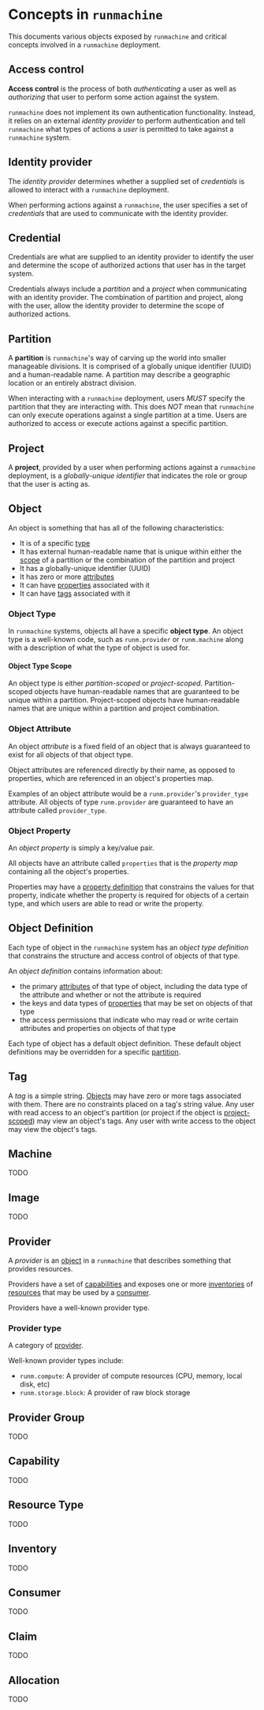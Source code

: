 # Concepts in `runmachine`

This documents various objects exposed by `runmachine` and critical concepts
involved in a `runmachine` deployment.

## Access control

**Access control** is the process of both *authenticating* a user as well as
*authorizing* that user to perform some action against the system.

`runmachine` does not implement its own authentication functionality. Instead,
it relies on an external *identity provider* to perform authentication and tell
`runmachine` what types of actions a *user* is permitted to take against a
`runmachine` system.

## Identity provider

The *identity provider* determines whether a supplied set of *credentials* is
allowed to interact with a `runmachine` deployment.

When performing actions against a `runmachine`, the user specifies a set of
*credentials* that are used to communicate with the identity provider.

## Credential

Credentials are what are supplied to an identity provider to identify the user
and determine the scope of authorized actions that user has in the target
system.

Credentials always include a *partition* and a *project* when communicating
with an identity provider. The combination of partition and project, along with
the user, allow the identity provider to determine the scope of authorized
actions.

## Partition

A **partition** is `runmachine`'s way of carving up the world into smaller
manageable divisions. It is comprised of a globally unique identifier (UUID)
and a human-readable name. A partition may describe a geographic location or an
entirely abstract division.

When interacting with a `runmachine` deployment, users *MUST* specify the
partition that they are interacting with. This does *NOT* mean that
`runmachine` can only execute operations against a single partition at a time.
Users are authorized to access or execute actions against a specific partition.

## Project

A **project**, provided by a user when performing actions against a
`runmachine` deployment, is a *globally-unique identifier* that indicates the
role or group that the user is acting as.

## Object

An object is something that has all of the following characteristics:

* It is of a specific [type](#object-type)
* It has external human-readable name that is unique within either the
  [scope](#object-type-scope) of a partition or the combination of the
  partition and project
* It has a globally-unique identifier (UUID)
* It has zero or more [attributes](#object-attribute)
* It can have [properties](#object-property) associated with it
* It can have [tags](#tag) associated with it

### Object Type

In `runmachine` systems, objects all have a specific **object type**. An object
type is a well-known code, such as `runm.provider` or `runm.machine` along with
a description of what the type of object is used for.

#### Object Type Scope

An object type is either *partition-scoped* or *project-scoped*.
Partition-scoped objects have human-readable names that are guaranteed to be
unique within a partition. Project-scoped objects have human-readable names
that are unique within a partition and project combination.

### Object Attribute

An object *attribute* is a fixed field of an object that is always guaranteed
to exist for all objects of that object type.

Object attributes are referenced directly by their name, as opposed to
properties, which are referenced in an object's properties map.

Examples of an object attribute would be a `runm.provider`'s `provider_type`
attribute. All objects of type `runm.provider` are guaranteed to have an
attribute called `provider_type`.

### Object Property

An *object property* is simply a key/value pair.

All objects have an attribute called `properties` that is the *property map*
containing all the object's properties.

Properties may have a [property definition](#property-definition) that
constrains the values for that property, indicate whether the property is
required for objects of a certain type, and which users are able to read or
write the property.

## Object Definition

Each type of object in the `runmachine` system has an *object type definition*
that constrains the structure and access control of objects of that type.

An *object definition* contains information about:

* the primary [attributes](#object-attribute) of that type of object, including
  the data type of the attribute and whether or not the attribute is required
* the keys and data types of [properties](#object-property) that may be set on
  objects of that type
* the access permissions that indicate who may read or write certain attributes
  and properties on objects of that type

Each type of object has a default object definition. These default object
definitions may be overridden for a specific [partition](#partition).

## Tag

A *tag* is a simple string. [Objects](#object) may have zero or more tags
associated with them. There are no constraints placed on a tag's string value.
Any user with read access to an object's partition (or project if the object is
[project-scoped](#object-type-scope)) may view an object's tags. Any user with
write access to the object may view the object's tags.

## Machine

TODO

## Image

TODO

## Provider

A *provider* is an [object](#object) in a `runmachine` that describes something
that provides resources.

Providers have a set of [capabilities](#capability) and exposes one or more
[inventories](#inventory) of [resources](#resource-type) that may be used by a
[consumer](#consumer).

Providers have a well-known provider type.

### Provider type

A category of [provider](#provider).

Well-known provider types include:

* `runm.compute`: A provider of compute resources (CPU, memory, local disk,
  etc)
* `runm.storage.block`: A provider of raw block storage

## Provider Group

TODO

## Capability

TODO

## Resource Type

TODO

## Inventory

TODO

## Consumer

TODO

## Claim

TODO

## Allocation

TODO
